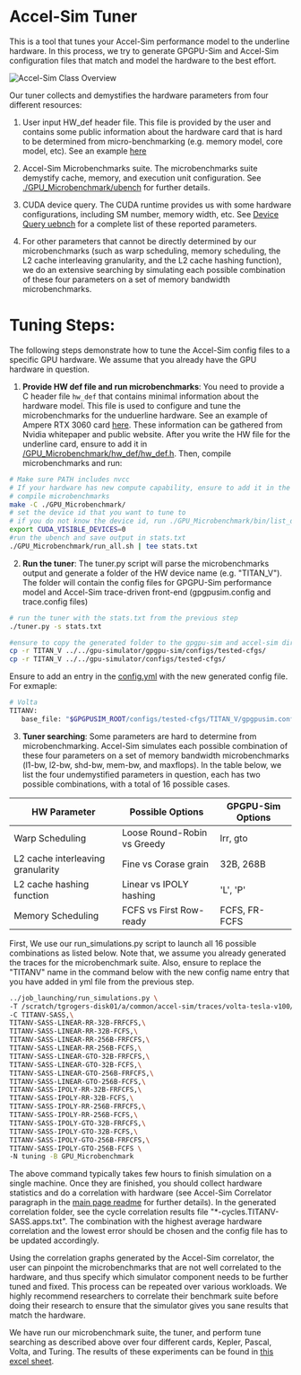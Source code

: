 
  # Accel-Sim Tuner
  This is a tool that tunes your Accel-Sim performance model to the underline hardware. In this process, we try to generate GPGPU-Sim and Accel-Sim configuration files that match and model the hardware to the best effort.

  ![Accel-Sim Class Overview](https://accel-sim.github.io/assets/img/tuner.png)

  Our tuner collects and demystifies the hardware parameters from four different resources:
1. User input HW_def header file. This file is provided by the user and contains some public information about the hardware card that is hard to be determined from micro-benchmarking (e.g. memory model, core model, etc). See an example [here](https://github.com/accel-sim/accel-sim-framework/tree/dev/util/tuner/GPU_Microbenchmark/hw_def)

2. Accel-Sim Microbenchmarks suite. The microbenchmarks suite demystify cache, memory, and execution unit configuration. See [./GPU_Microbenchmark/ubench](https://github.com/accel-sim/accel-sim-framework/tree/dev/util/tuner/GPU_Microbenchmark/ubench) for further details.

3. CUDA device query. The CUDA runtime provides us with some hardware configurations, including SM number, memory width, etc. See [Device Query uebnch](https://github.com/accel-sim/accel-sim-framework/blob/dev/util/tuner/GPU_Microbenchmark/ubench/system/deviceQuery/deviceQuery.cpp) for a complete list of these reported parameters.

4. For other parameters that cannot be directly determined by our microbenchmarks (such as warp scheduling, memory scheduling, the L2 cache interleaving granularity, and the L2
cache hashing function), we do an extensive searching by simulating each possible combination of these four parameters on a set of memory bandwidth microbenchmarks.

# Tuning Steps:
The following steps demonstrate how to tune the Accel-Sim config files to a specific GPU hardware. We assume that you already have the GPU hardware in question.

1. **Provide HW def file and run microbenchmarks**:
You need to provide a C header file `hw_def` that contains minimal information about the hardware model. This file is used to configure and tune the microbenchmarks for the unduerline hardware. See an example of Ampere RTX 3060 card [here](https://github.com/accel-sim/accel-sim-framework/blob/dev/util/tuner/GPU_Microbenchmark/hw_def/ampere_RTX3070_hw_def.h). These information can be gathered from Nvidia whitepaper and public website.
After you write the HW file for the underline card, ensure to add it in [/GPU_Microbenchmark/hw_def/hw_def.h](https://github.com/accel-sim/accel-sim-framework/blob/dev/util/tuner/GPU_Microbenchmark/hw_def/hw_def.h).
Then, compile microbenchmarks and run:

  ```bash
  # Make sure PATH includes nvcc
  # If your hardware has new compute capability, ensure to add it in the /GPU_Microbenchmark/common/common.mk
  # compile microbenchmarks
  make -C ./GPU_Microbenchmark/
  # set the device id that you want to tune to
  # if you do not know the device id, run ./GPU_Microbenchmark/bin/list_devices
  export CUDA_VISIBLE_DEVICES=0
  #run the ubench and save output in stats.txt
  ./GPU_Microbenchmark/run_all.sh | tee stats.txt
  ```
2. **Run the tuner**:
The tuner.py script will parse the microbenchmarks output and generate a folder of the HW device name (e.g. "TITAN_V"). The folder will contain the config files for GPGPU-Sim performance model and Accel-Sim trace-driven front-end (gpgpusim.config and trace.config files)

  ```bash
  # run the tuner with the stats.txt from the previous step
 ./tuner.py -s stats.txt

 #ensure to copy the generated folder to the gpgpu-sim and accel-sim directories
 cp -r TITAN_V ../../gpu-simulator/gpgpu-sim/configs/tested-cfgs/
 cp -r TITAN_V ../../gpu-simulator/configs/tested-cfgs/
  ```
   Ensure to add an entry in the [config.yml](https://github.com/accel-sim/accel-sim-framework/blob/dev/util/job_launching/configs/define-standard-cfgs.yml) with the new generated config file. For exmaple:
 ```bash
# Volta
TITANV:
    base_file: "$GPGPUSIM_ROOT/configs/tested-cfgs/TITAN_V/gpgpusim.config"
 ```

3. **Tuner searching**: Some parameters are hard to determine from microbenchmarking. Accel-Sim simulates each possible combination of these four parameters on a set of memory
bandwidth microbenchmarks (l1-bw, l2-bw, shd-bw, mem-bw, and maxflops). In the table below, we list the four undemystified parameters in question, each has two possible combinations, with a total of 16 possible cases.

| HW Parameter | Possible Options | GPGPU-Sim Options
| ------------- | ------------- | ------------- |
| Warp Scheduling  | Loose Round-Robin vs Greedy | lrr, gto |
| L2 cache interleaving granularity  | Fine vs Corase grain  | 32B, 268B  |
| L2 cache hashing function | Linear vs IPOLY  hashing | 'L', 'P'  |
| Memory Scheduling  | FCFS vs First Row-ready | FCFS, FR-FCFS  |

First, We use our run_simulations.py script to launch all 16 possible combinations as listed below. Note that, we assume you already generated the traces for the microbenchmark suite. Also, ensure to replace the "TITANV" name in the command below with the new config name entry that you have added in yml file from the previous step.

  ```bash
../job_launching/run_simulations.py \
 -T /scratch/tgrogers-disk01/a/common/accel-sim/traces/volta-tesla-v100/latest/ \
 -C TITANV-SASS,\
TITANV-SASS-LINEAR-RR-32B-FRFCFS,\
TITANV-SASS-LINEAR-RR-32B-FCFS,\
TITANV-SASS-LINEAR-RR-256B-FRFCFS,\
TITANV-SASS-LINEAR-RR-256B-FCFS,\
TITANV-SASS-LINEAR-GTO-32B-FRFCFS,\
TITANV-SASS-LINEAR-GTO-32B-FCFS,\
TITANV-SASS-LINEAR-GTO-256B-FRFCFS,\
TITANV-SASS-LINEAR-GTO-256B-FCFS,\
TITANV-SASS-IPOLY-RR-32B-FRFCFS,\
TITANV-SASS-IPOLY-RR-32B-FCFS,\
TITANV-SASS-IPOLY-RR-256B-FRFCFS,\
TITANV-SASS-IPOLY-RR-256B-FCFS,\
TITANV-SASS-IPOLY-GTO-32B-FRFCFS,\
TITANV-SASS-IPOLY-GTO-32B-FCFS,\
TITANV-SASS-IPOLY-GTO-256B-FRFCFS,\
TITANV-SASS-IPOLY-GTO-256B-FCFS \
-N tuning -B GPU_Microbenchmark

  ```

The above command typically takes few hours to finish simulation on a single machine. Once they are finished, you should collect hardware statistics and do a correlation with hardware (see Accel-Sim Correlator paragraph in the [main page readme](https://github.com/accel-sim/accel-sim-framework/blob/release/README.md) for further details).
In the generated correlation folder, see the cycle correlation results file "*-cycles.TITANV-SASS.apps.txt". The combination with the highest average hardware correlation and the lowest error should be chosen and the config file has to be updated accordingly.

Using the correlation graphs generated by the Accel-Sim correlator, the user can pinpoint the microbenchmarks that are not well correlated to the hardware, and thus specify which simulator component needs to be further tuned and fixed. This process can be repeated over various workloads. We highly recommend researchers to correlate their benchmark suite before doing their research to ensure that the simulator gives you sane results that match the hardware.

We have run our microbenchmark suite, the tuner, and perform tune searching as described above over four different cards, Kepler, Pascal, Volta, and Turing.  The results of these experiments can be found in [this excel sheet](https://docs.google.com/spreadsheets/d/1FlSb6XusECmG-WNSghbGcZuhFFLr4L7d5f1wsOaMFDA/edit?usp=sharing).
